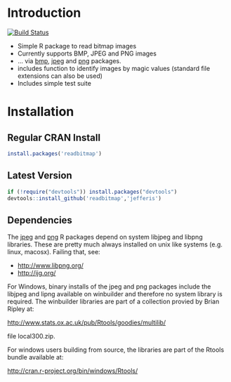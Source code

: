 Introduction
============
[![Build Status](https://travis-ci.org/jefferis/readbitmap.svg)](https://travis-ci.org/jefferis/readbitmap)

  * Simple R package to read bitmap images
  * Currently supports BMP, JPEG and PNG images
  * ... via [bmp](http://cran.r-project.org/web/packages/bmp/), [jpeg](http://cran.r-project.org/web/packages/jpeg/) and [png](http://cran.r-project.org/web/packages/png/) packages. 
  * includes function to identify images by magic values 
    (standard file extensions can also be used)
  * Includes simple test suite

Installation
============
Regular CRAN Install
--------------------
```r
install.packages('readbitmap')
```

Latest Version
--------------
```r
if (!require("devtools")) install.packages("devtools")
devtools::install_github('readbitmap','jefferis')
```

Dependencies
------------
The [jpeg](http://cran.r-project.org/web/packages/jpeg/) and 
[png](http://cran.r-project.org/web/packages/png/) R packages depend on system
libjpeg and libpng libraries.  These are pretty much always installed on unix
like systems (e.g. linux, macosx). Failing that, see:

  * http://www.libpng.org/
  * http://ijg.org/

For Windows, binary installs of the jpeg and png packages include the libjpeg
and lipng available on winbuilder and therefore no system library is required.
The winbuilder libraries are part of a collection provied by Brian Ripley at:

  http://www.stats.ox.ac.uk/pub/Rtools/goodies/multilib/

file local300.zip. 

For windows users building from source, the libraries are part of the Rtools
bundle available at:

  http://cran.r-project.org/bin/windows/Rtools/
